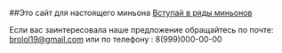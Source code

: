 ##Это сайт для настоящего миньона
[Вступай в ряды миньонов](https://github.com/netology-code/git-2-homeworks-pr/pull/6994)

Если вас заинтересовала наше предложение обращайтесь 
по почте: brolol19@gmail.com
или по телефону : 8(999)000-00-00